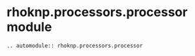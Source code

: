 # rhoknp.processors.processor module

```{eval-rst}
.. automodule:: rhoknp.processors.processor
```

```{toctree}
```
